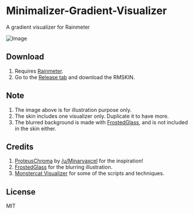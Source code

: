 # Minimalizer-Gradient-Visualizer
A gradient visualizer for Rainmeter

![Image](https://imgur.com/z6wdQTL.png)

## Download
1. Requires [Rainmeter](https://www.rainmeter.net/).
2. Go to the [Release tab](https://github.com/BjornLuG/Minimalizer-Gradient-Visualizer/releases) and download the RMSKIN. 

## Note
1. The image above is for illustration purpose only.
2. The skin includes one visualizer only. Duplicate it to have more.
3. The blurred background is made with [FrostedGlass](https://github.com/TheAzack9/FrostedGlass), and is not included in the skin either.

## Credits
1. [ProteusChroma](https://www.deviantart.com/minervaxcel/art/ProteusChroma-v1-0-684655618) by [/u/Minarvaxcel](https://www.reddit.com/user/Minervaxcel) for the inspiration!
2. [FrostedGlass](https://github.com/TheAzack9/FrostedGlass) for the blurring illustration.
3. [Monstercat Visualizer](https://github.com/marcopixel/Monstercat-Visualizer) for some of the scripts and techniques.

## License
MIT
